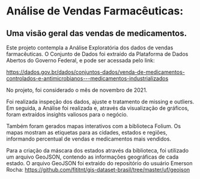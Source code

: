 # Análise de Vendas Farmacêuticas:

## Uma visão geral das vendas de medicamentos.

Este projeto contempla a Análise Exploratória dos dados de vendas farmacêuticas.
O Conjunto de Dados foi extraído da Plataforma de Dados Abertos do Governo Federal,
e pode ser acessada pelo link:

https://dados.gov.br/dados/conjuntos-dados/venda-de-medicamentos-controlados-e-antimicrobianos---medicamentos-industrializados

No projeto, foi considerado o mês de novembro de 2021.

Foi realizada inspeção dos dados, ajuste e tratamento de missing e outliers.
Em seguida, a Análise foi realizada e, através da visualização de gráficos, foram extraídos
insights valiosos para o negócio.

Também foram gerados mapas interativos com a biblioteca Folium.
Os mapas mostram as etiquetas para as cidades, estados e regiões, informando
percentual de vendas e medicamentos mais vendidos.

Para a criação da máscara dos estados através da biblioteca, foi utilizado um arquivo GeoJSON,
contendo as informações geográficas de cada estado. O arquivo GeoJSON foi extraído
do repositório do usuário Emerson Rocha: https://github.com/fititnt/gis-dataset-brasil/tree/master/uf/geojson
